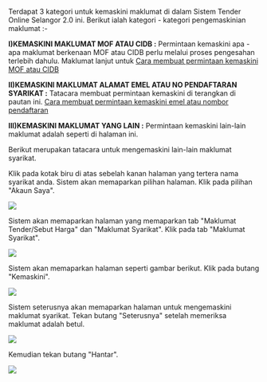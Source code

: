Terdapat 3 kategori untuk kemaskini maklumat di dalam Sistem Tender Online Selangor 2.0 ini. Berikut ialah kategori - kategori pengemaskinian maklumat :-

**I)KEMASKINI MAKLUMAT MOF ATAU CIDB :** Permintaan kemaskini apa - apa maklumat berkenaan MOF atau CIDB perlu melalui proses pengesahan terlebih dahulu. Maklumat lanjut untuk [Cara membuat permintaan kemaskini MOF atau CIDB](/manuals/permintaan_kemaskini)

**II)KEMASKINI MAKLUMAT ALAMAT EMEL ATAU NO PENDAFTARAN SYARIKAT :** Tatacara membuat permintaan kemaskini di terangkan di pautan ini. [Cara membuat permintaan kemaskini emel atau nombor pendaftaran](/manuals/kemaskini_emel)

**III)KEMASKINI MAKLUMAT YANG LAIN :** Permintaan kemaskini lain-lain maklumat adalah seperti di halaman ini.

Berikut merupakan tatacara untuk mengemaskini lain-lain maklumat syarikat.

Klik pada kotak biru di atas sebelah kanan halaman yang tertera nama syarikat anda. Sistem akan memaparkan pilihan halaman. Klik pada pilihan "Akaun Saya".

![](/docs/public/content/images/kemaskini/k1.png)

Sistem akan memaparkan halaman yang memaparkan tab "Maklumat Tender/Sebut Harga" dan "Maklumat Syarikat". Klik pada tab "Maklumat Syarikat".

![](/docs/public/content/images/kemaskini/k2.png)

Sistem akan memaparkan halaman seperti gambar berikut. Klik pada butang "Kemaskini".

![](/docs/public/content/images/kemaskini/k3.png)

Sistem seterusnya akan memaparkan halaman untuk mengemaskini maklumat syarikat. Tekan butang "Seterusnya" setelah memeriksa maklumat adalah betul.

![](/docs/public/content/images/kemaskini/k4.png)

Kemudian tekan butang "Hantar".

![](/docs/public/content/images/kemaskini/k5.png)





